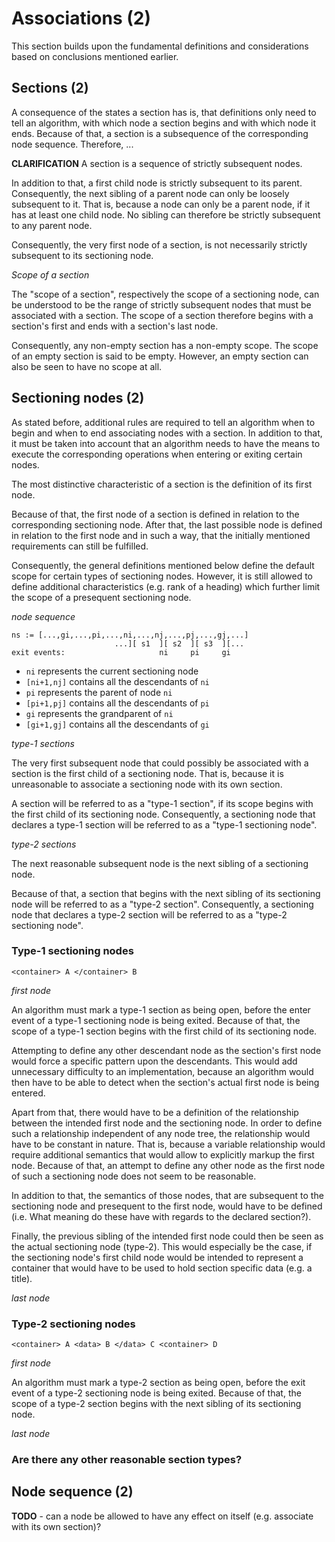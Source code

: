 
<!-- ======================================================================= -->
# Associations (2)

This section builds upon the fundamental definitions and considerations based on
conclusions mentioned earlier.

<!-- ======================================================================= -->
## Sections (2)

A consequence of the states a section has is, that definitions only need to tell
an algorithm, with which node a section begins and with which node it ends.
Because of that, a section is a subsequence of the corresponding node sequence.
Therefore, ...

**CLARIFICATION** A section is a sequence of strictly subsequent nodes.

In addition to that, a first child node is strictly subsequent to its parent.
Consequently, the next sibling of a parent node can only be loosely subsequent
to it. That is, because a node can only be a parent node, if it has at least one
child node. No sibling can therefore be strictly subsequent to any parent node.

Consequently, the very first node of a section, is not necessarily strictly
subsequent to its sectioning node.

*Scope of a section*

The "scope of a section", respectively the scope of a sectioning node, can be
understood to be the range of strictly subsequent nodes that must be associated
with a section. The scope of a section therefore begins with a section's first
and ends with a section's last node.

Consequently, any non-empty section has a non-empty scope. The scope of an empty
section is said to be empty. However, an empty section can also be seen to have
no scope at all.

<!-- ======================================================================= -->
## Sectioning nodes (2)

As stated before, additional rules are required to tell an algorithm when to
begin and when to end associating nodes with a section. In addition to that,
it must be taken into account that an algorithm needs to have the means to
execute the corresponding operations when entering or exiting certain nodes.

The most distinctive characteristic of a section is the definition of its first
node.

Because of that, the first node of a section is defined in
relation to the corresponding sectioning node. After
that, the last possible node is defined in relation to the first node and in
such a way, that the initially mentioned requirements can still be fulfilled.

Consequently, the general definitions mentioned below define the default scope
for certain types of sectioning nodes. However, it is still allowed to define
additional characteristics (e.g. rank of a heading) which further limit the
scope of a presequent sectioning node.

*node sequence*

```
ns := [...,gi,...,pi,...,ni,...,nj,...,pj,...,gj,...]
                       ...][ s1  ][ s2  ][ s3  ][...
exit events:                     ni     pi     gi
```

* `ni` represents the current sectioning node
* `[ni+1,nj]` contains all the descendants of `ni`
* `pi` represents the parent of node `ni`
* `[pi+1,pj]` contains all the descendants of `pi`
* `gi` represents the grandparent of `ni`
* `[gi+1,gj]` contains all the descendants of `gi`

*type-1 sections*

The very first subsequent node that could possibly be associated with a section
is the first child of a sectioning node. That is, because it is unreasonable to
associate a sectioning node with its own section.

A section will be referred to as a "type-1 section", if its scope begins with
the first child of its sectioning node. Consequently, a sectioning node that
declares a type-1 section will be referred to as a "type-1 sectioning node".

*type-2 sections*

The next reasonable subsequent node is the next sibling of a sectioning node.

Because of that, a section that begins with the next sibling of its sectioning
node will be referred to as a "type-2 section". Consequently, a sectioning node
that declares a type-2 section will be referred to as a "type-2 sectioning node".

### Type-1 sectioning nodes

`<container> A </container> B`

*first node*

An algorithm must mark a type-1 section as being open, before the enter event
of a type-1 sectioning node is being exited. Because of that, the scope of a
type-1 section begins with the first child of its sectioning node.

Attempting to define any other descendant node as the section's first node
would force a specific pattern upon the descendants. This would add unnecessary
difficulty to an implementation, because an algorithm would then have to be able
to detect when the section's actual first node is being entered.

Apart from that, there would have to be a definition of the relationship
between the intended first node and the sectioning node. In order to define
such a relationship independent of any node tree, the relationship would have
to be constant in nature. That is, because a variable relationship would require
additional semantics that would allow to explicitly markup the first node.
Because of that, an attempt to define any other node as the first node of such a
sectioning node does not seem to be reasonable.

In addition to that, the semantics of those nodes, that are subsequent to the
sectioning node and presequent to the first node, would have to be defined (i.e.
What meaning do these have with regards to the declared section?).

Finally, the previous sibling of the intended first node could then be seen as
the actual sectioning node (type-2). This would especially be the case, if the
sectioning node's first child node would be intended to represent a container
that would have to be used to hold section specific data (e.g. a title).

*last node*

### Type-2 sectioning nodes

`<container> A <data> B </data> C <container> D`

*first node*

An algorithm must mark a type-2 section as being open, before the exit event of
a type-2 sectioning node is being exited. Because of that, the scope of a type-2
section begins with the next sibling of its sectioning node.

*last node*

### Are there any other reasonable section types?

<!-- ======================================================================= -->
## Node sequence (2)

**TODO** -
can a node be allowed to have any effect on itself
(e.g. associate with its own section)?
